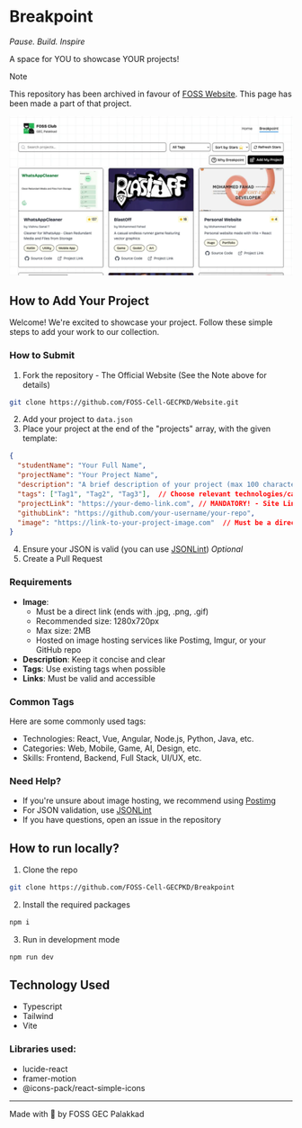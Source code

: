 # Breakpoint
*Pause. Build. Inspire*


A space for YOU to showcase YOUR projects!


> [!NOTE]
> This repository has been archived in favour of [FOSS Website](https://github.com/FOSS-Cell-GECPKD/Website). This page has been made a part of that project.


<p align="center">
<img src="docs/website-hero.webp" width="700" height="auto" title="Hero Page of the Website">
</p>

## How to Add Your Project
Welcome! We're excited to showcase your project. Follow these simple steps to add your work to our collection.

### How to Submit
1. Fork the repository - The Official Website (See the Note above for details)
```sh
git clone https://github.com/FOSS-Cell-GECPKD/Website.git
```

2. Add your project to `data.json`
3. Place your project at the end of the "projects" array, with the given template:
```json
{
  "studentName": "Your Full Name",
  "projectName": "Your Project Name",
  "description": "A brief description of your project (max 100 characters)",
  "tags": ["Tag1", "Tag2", "Tag3"],  // Choose relevant technologies/categories
  "projectLink": "https://your-demo-link.com", // MANDATORY! - Site Link or Github (if any)
  "githubLink": "https://github.com/your-username/your-repo",
  "image": "https://link-to-your-project-image.com"  // Must be a direct image link
}
```
4. Ensure your JSON is valid (you can use [JSONLint](https://jsonlint.com/))  *Optional*
5. Create a Pull Request

### Requirements
- **Image**:
  - Must be a direct link (ends with .jpg, .png, .gif)
  - Recommended size: 1280x720px
  - Max size: 2MB
  - Hosted on image hosting services like Postimg, Imgur, or your GitHub repo
- **Description**: Keep it concise and clear
- **Tags**: Use existing tags when possible
- **Links**: Must be valid and accessible


### Common Tags
Here are some commonly used tags:
- Technologies: React, Vue, Angular, Node.js, Python, Java, etc.
- Categories: Web, Mobile, Game, AI, Design, etc.
- Skills: Frontend, Backend, Full Stack, UI/UX, etc.

### Need Help?
- If you're unsure about image hosting, we recommend using [Postimg](https://postimages.org/)
- For JSON validation, use [JSONLint](https://jsonlint.com/)
- If you have questions, open an issue in the repository


## How to run locally?

1. Clone the repo
```sh
git clone https://github.com/FOSS-Cell-GECPKD/Breakpoint
```

2. Install the required packages
```sh
npm i
```

3. Run in development mode
```sh
npm run dev
```

## Technology Used
- Typescript
- Tailwind
- Vite


### Libraries used:
- lucide-react
- framer-motion
- @icons-pack/react-simple-icons

---

Made with 💭 by FOSS GEC Palakkad
